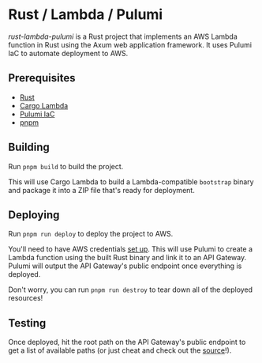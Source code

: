 # Rust / Lambda / Pulumi

*rust-lambda-pulumi* is a Rust project that implements an AWS Lambda function in Rust using the Axum
web application framework. It uses Pulumi IaC to automate deployment to AWS.

## Prerequisites

- [Rust](https://www.rust-lang.org/tools/install)
- [Cargo Lambda](https://www.cargo-lambda.info/guide/installation.html)
- [Pulumi IaC](https://www.pulumi.com/docs/iac/download-install/)
- [pnpm](https://pnpm.io/installation)

## Building

Run `pnpm build` to build the project.

This will use Cargo Lambda to build a Lambda-compatible `bootstrap` binary and package it into a
ZIP file that's ready for deployment.

## Deploying

Run `pnpm run deploy` to deploy the project to AWS.

You'll need to have AWS credentials [set up](https://www.pulumi.com/registry/packages/aws/installation-configuration/#credentials).
This will use Pulumi to create a Lambda function using the built Rust binary and link it to an API
Gateway. Pulumi will output the API Gateway's public endpoint once everything is deployed.

Don't worry, you can run `pnpm run destroy` to tear down all of the deployed resources!

## Testing

Once deployed, hit the root path on the API Gateway's public endpoint to get a list of available
paths (or just cheat and check out the [source](./src/app.rs)!).
